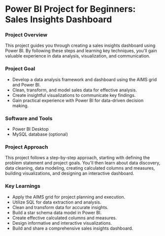 # Power BI Project for Beginners: Sales Insights Dashboard #

### Project Overview ###

This project guides you through creating a sales insights dashboard using Power BI. By following these steps and learning key techniques, you'll gain valuable experience in data analysis, visualization, and communication.

### Project Goal  ###
- Develop a data analysis framework and dashboard using the AIMS grid and Power BI.
- Clean, transform, and model sales data for effective analysis.
- Create insightful visualizations to communicate key findings.
- Gain practical experience with Power BI for data-driven decision making.

### Software and Tools  ###
- Power BI Desktop
- MySQL database (optional)

### Project Approach  ###
This project follows a step-by-step approach, starting with defining the problem statement and project goals. You'll then learn about data discovery, data cleaning, data modeling, creating calculated columns and measures, building visualizations, and designing an interactive dashboard.

### Key Learnings  ###
- Apply the AIMS grid for project planning and execution.
- Utilize SQL for data extraction and analysis.
- Clean and transform data for accurate insights.
- Build a star schema data model in Power BI.
- Create effective calculated columns and measures.
- Design informative and interactive visualizations.
- Build and share a comprehensive sales insights dashboard.
